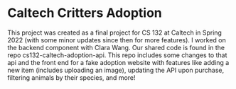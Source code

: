 # Caltech Critters Adoption
This project was created as a final project for CS 132 at Caltech in Spring 2022 (with some minor updates since then for more features). I worked on the backend component with Clara Wang. Our shared code is found in the repo cs132-caltech-adoption-api. This repo includes some changes to that api and the front end for a fake adoption website with features like adding a new item (includes uploading an image), updating the API upon purchase, filtering animals by their species, and more! 
